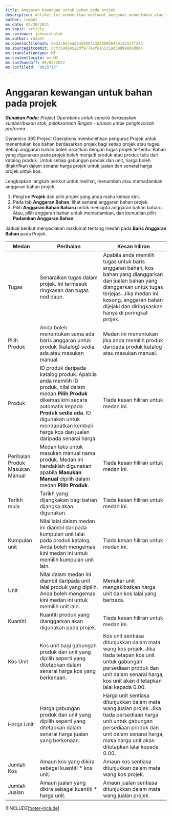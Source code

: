 ```yaml
---
title: Anggaran kewangan untuk bahan pada projek
description: Artikel ini memberikan maklumat mengenai menentukan atau menganggarkan bahan berasaskan projek.
author: rumant
ms.date: 03/30/2021
ms.topic: article
ms.reviewer: johnmichalak
ms.author: rumant
ms.openlocfilehash: eb33c8e2ead2a558bf53256095645011212ff343
ms.sourcegitcommit: 6cfc50d89528df977a8f6a55c1ad39d99800d9b4
ms.translationtype: MT
ms.contentlocale: ms-MY
ms.lasthandoff: 06/03/2022
ms.locfileid: "8925713"
---
```

# <a name="financial-estimates-for-materials-on-projects"></a>Anggaran kewangan untuk bahan pada projek

_**Gunakan Pada:** Project Operations untuk senario berasaskan sumber/bukan stok, pelaksanaan Ringan - urusan untuk penginvoisan proforma_

Dynamics 365 Project Operations membolehkan pengurus Projek untuk menentukan kos bahan berdasarkan projek bagi setiap projek atau tugas. Setiap anggaran bahan boleh dikaitkan dengan tugas projek tertentu. Bahan yang digunakan pada projek boleh menjadi produk atau produk tulis dari katalog produk. Untuk setiap gabungan produk dan unit, harga boleh ditakrifkan dalam senarai harga projek untuk jualan dan senarai harga projek untuk kos.  

Lengkapkan langkah berikut untuk melihat, menambah atau memadamkan anggaran bahan projek.

1. Pergi ke **Projek** dan pilih projek yang anda mahu kemas kini.
2. Pada tab **Anggaran Bahan**, lihat senarai anggaran bahan projek.
3. Pilih **Anggaran Bahan Baharu** untuk mencipta anggaran bahan baharu. Atau, pilih anggaran bahan untuk memadamkan, dan kemudian pilih **Padamkan Anggaran Bahan**.

Jadual berikut menyediakan maklumat tentang medan pada **Baris Anggaran Bahan** pada Projek. 

| **Medan** | **Perihalan** | **Kesan hiliran** |
| --- | --- | --- |
| Tugas | Senaraikan tugas dalam projek. Ini termasuk ringkasan dan tugas nod daun. | Apabila anda memilih tugas untuk baris anggaran bahan, kos bahan yang dianggarkan dan jualan bahan yang dianggarkan untuk tugas terjejas. Jika medan ini kosong, anggaran bahan dijejaki dan diringkaskan hanya di peringkat projek. |
| Pilih Produk |  Anda boleh menentukan sama ada baris anggaran untuk produk (katalog) sedia ada atau masukan manual. | Medan ini menentukan jika anda memilih produk daripada produk katalog atau masukan manual. |
| Produk | ID produk daripada katalog produk. Apabila anda memilih ID produk, nilai dalam medan **Pilih Produk** dikemas kini secara automatik kepada **Produk sedia ada**. ID digunakan untuk mendapatkan kembali harga kos dan jualan daripada senarai harga. | Tiada kesan hiliran untuk medan ini. |
| Perihalan Produk Masukan Manual | Medan teks untuk masukan manual nama produk. Medan ini hendaklah digunakan apabila **Masukan Manual** dipilih dalam medan **Pilih Produk**.| Tiada kesan hiliran untuk medan ini. |
| Tarikh mula | Tarikh yang dijangkakan bagi bahan dijangka akan digunakan. | Tiada kesan hiliran untuk medan ini. |
| Kumpulan unit | Nilai lalai dalam medan ini diambil daripada kumpulan unit lalai pada produk katalog. Anda boleh mengemas kini medan ini untuk memilih kumpulan unit lain. | Tiada kesan hiliran untuk medan ini. |
| Unit | Nilai dalam medan ini diambil daripada unit lalai produk yang dipilih. Anda boleh mengemas kini medan ini untuk memilih unit lain. | Menukar unit mengakibatkan harga unit dan kos lalai yang berbeza. |
| Kuantiti | Kuantiti produk yang dianggarkan akan digunakan pada projek. | Tiada kesan hiliran untuk medan ini. |
| Kos Unit | Kos unit bagi gabungan produk dan unit yang dipilih seperti yang ditetapkan dalam senarai harga kos yang berkenaan. | Kos unit sentiasa ditunjukkan dalam mata wang kos projek. Jika tiada tetapan kos unit untuk gabungan persediaan produk dan unit dalam senarai harga, kos unit akan ditetapkan lalai kepada 0.00. |
| Harga Unit | Harga gabungan produk dan unit yang dipilih seperti yang ditetapkan dalam senarai harga jualan yang berkenaan. | Harga unit sentiasa ditunjukkan dalam mata wang jualan projek. Jika tiada persediaan harga unit untuk gabungan persediaan produk dan unit dalam senarai harga, maka harga unit akan ditetapkan lalai kepada 0.00.|
| Jumlah Kos | Amaun kos yang dikira sebagai kuantiti \* kos unit.| Amaun kos sentiasa ditunjukkan dalam mata wang kos projek. |
| Jumlah Jualan | Amaun jualan yang dikira sebagai kuantiti \* harga unit. | Amaun jualan sentiasa ditunjukkan dalam mata wang jualan projek. |


[!INCLUDE[footer-include](../includes/footer-banner.md)]
